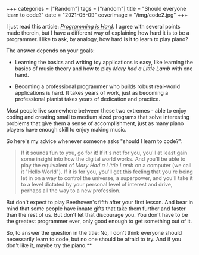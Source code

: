 +++
categories = ["Random"]
tags = ["random"]
title = "Should everyone learn to code?"
date = "2021-05-09"
coverImage = "/img/code2.jpg"
+++

I just read this article: [*Programming is Hard*](https://dorinlazar.ro/2021-02-programming-is-hard/). I agree with several points made therein, but I have a different way of explaining how hard it is to be a programmer. I like to ask, by analogy, how hard is it to learn to play piano?

<!--more-->

The answer depends on your goals:

* Learning the basics and writing toy applications is easy, like learning the basics of music theory and how to play *Mary had a Little Lamb* with one hand.

* Becoming a professional programmer who builds robust real-world applications is hard. It takes years of work, just as becoming a professional pianist takes years of dedication and practice.

Most people live somewhere between these two extremes - able to enjoy coding and creating small to medium sized programs that solve interesting problems that give them a sense of accomplishment, just as many piano players have enough skill to enjoy making music.

So here's my advice whenever someone asks "should I learn to code?":

> If it sounds fun to you, go for it! If it's not for you, you'll at least gain some insight into how the digital world works. And you'll be able to play the equivalent of *Mary Had a Little Lamb* on a computer (we call it "Hello World"). If it is for you, you'll get this feeling that you're being let in on a way to control the universe, a superpower, and you'll take it to a level dictated by your personal level of interest and drive, perhaps all the way to a new profession.

But don't expect to play Beethoven's fifth after your first lesson. And bear in mind that some people have innate gifts that take them further and faster than the rest of us. But don't let that discourage you. You don't have to be the greatest programmer ever, only good enough to get something out of it.

So, to answer the question in the title: No, I don't think everyone should necessarily learn to code, but no one should be afraid to try. And if you don't like it, maybe try the piano.**
